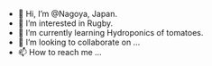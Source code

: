 - 👋 Hi, I’m @Nagoya, Japan. 
- 👀 I’m interested in Rugby.
- 🌱 I’m currently learning Hydroponics of tomatoes.
- 💞️ I’m looking to collaborate on ...
- 📫 How to reach me ...

<!---
Komehaze/Komehaze is a ✨ special ✨ repository because its `README.md` (this file) appears on your GitHub profile.
You can click the Preview link to take a look at your changes.
--->
